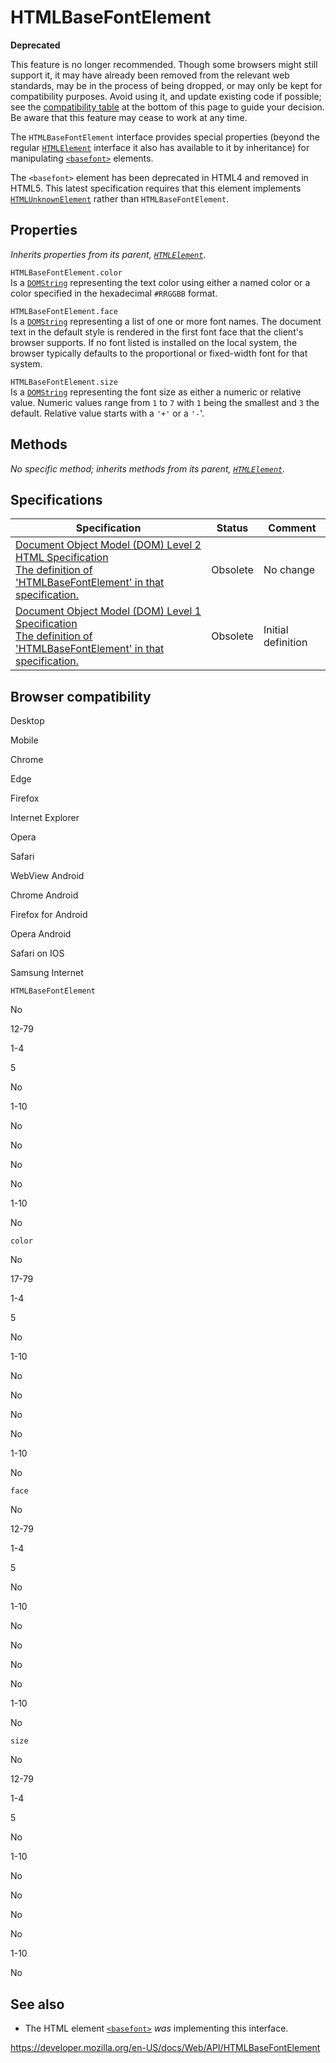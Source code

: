HTMLBaseFontElement
===================

**Deprecated**

This feature is no longer recommended. Though some browsers might still support it, it may have already been removed from the relevant web standards, may be in the process of being dropped, or may only be kept for compatibility purposes. Avoid using it, and update existing code if possible; see the [compatibility table](#browser_compatibility) at the bottom of this page to guide your decision. Be aware that this feature may cease to work at any time.

The `HTMLBaseFontElement` interface provides special properties (beyond the regular [`HTMLElement`](htmlelement) interface it also has available to it by inheritance) for manipulating [`<basefont>`](https://developer.mozilla.org/en-US/docs/Web/HTML/Element/basefont) elements.

The `<basefont>` element has been deprecated in HTML4 and removed in HTML5. This latest specification requires that this element implements [`HTMLUnknownElement`](htmlunknownelement) rather than `HTMLBaseFontElement`.

Properties
----------

*Inherits properties from its parent, [`HTMLElement`](htmlelement).*

<span class="page-not-created">`HTMLBaseFontElement.color`</span>  
Is a [`DOMString`](domstring) representing the text color using either a named color or a color specified in the hexadecimal `#RRGGBB` format.

<span class="page-not-created">`HTMLBaseFontElement.face`</span>  
Is a [`DOMString`](domstring) representing a list of one or more font names. The document text in the default style is rendered in the first font face that the client's browser supports. If no font listed is installed on the local system, the browser typically defaults to the proportional or fixed-width font for that system.

<span class="page-not-created">`HTMLBaseFontElement.size`</span>  
Is a [`DOMString`](domstring) representing the font size as either a numeric or relative value. Numeric values range from `1` to `7` with `1` being the smallest and `3` the default. Relative value starts with a `'+'` or a `'-`'.

Methods
-------

*No specific method; inherits methods from its parent, [`HTMLElement`](htmlelement).*

Specifications
--------------

<table><thead><tr class="header"><th>Specification</th><th>Status</th><th>Comment</th></tr></thead><tbody><tr class="odd"><td><a href="https://www.w3.org/TR/DOM-Level-2-HTML/html.html#ID-32774408">Document Object Model (DOM) Level 2 HTML Specification<br />
<span class="small">The definition of 'HTMLBaseFontElement' in that specification.</span></a></td><td><span class="spec-obsolete">Obsolete</span></td><td>No change</td></tr><tr class="even"><td><a href="https://www.w3.org/TR/REC-DOM-Level-1/level-one-html.html#ID-32774408">Document Object Model (DOM) Level 1 Specification<br />
<span class="small">The definition of 'HTMLBaseFontElement' in that specification.</span></a></td><td><span class="spec-obsolete">Obsolete</span></td><td>Initial definition</td></tr></tbody></table>

Browser compatibility
---------------------

Desktop

Mobile

Chrome

Edge

Firefox

Internet Explorer

Opera

Safari

WebView Android

Chrome Android

Firefox for Android

Opera Android

Safari on IOS

Samsung Internet

`HTMLBaseFontElement`

No

12-79

1-4

5

No

1-10

No

No

No

No

1-10

No

`color`

No

17-79

1-4

5

No

1-10

No

No

No

No

1-10

No

`face`

No

12-79

1-4

5

No

1-10

No

No

No

No

1-10

No

`size`

No

12-79

1-4

5

No

1-10

No

No

No

No

1-10

No

See also
--------

-   The HTML element [`<basefont>`](https://developer.mozilla.org/en-US/docs/Web/HTML/Element/basefont) *was* implementing this interface.

<a href="https://developer.mozilla.org/en-US/docs/Web/API/HTMLBaseFontElement" class="_attribution-link">https://developer.mozilla.org/en-US/docs/Web/API/HTMLBaseFontElement</a>
